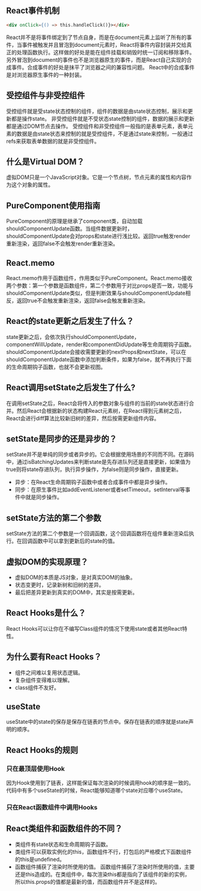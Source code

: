 ## React事件机制
```html
<div onClick={() => this.handleClick()}></div>
```
React并不是将事件绑定到了节点自身，而是在document元素上监听了所有的事件，当事件被触发并且冒泡到document元素时，React将事件内容封装并交给真正的处理函数执行。这样做的好处是能在组件挂载和销毁时统一订阅和移除事件。
另外冒泡到document的事件也不是浏览器原生的事件，而是React自己实现的合成事件。合成事件的好处是抹平了浏览器之间的兼容性问题。
React中的合成事件是对浏览器原生事件的一种封装。
## 受控组件与非受控组件
受控组件就是受state状态控制的组件，组件的数据是由state状态控制，展示和更新都是操作state。
非受控组件就是不受状态state控制的组件，数据的展示和更新都是通过DOM节点去操作。
受控组件和非受控组件一般指的是表单元素，表单元素的数据是由state状态来控制的就是受控组件，不是通过state来控制，一般通过refs来获取表单数据的就是非受控组件。
## 什么是Virtual DOM？
虚拟DOM只是一个JavaScript对象。它是一个节点树，节点元素的属性和内容作为这个对象的属性。
## PureComponent使用指南
PureComponent的原理是继承了component类，自动加载shouldComponentUpdate函数。当组件数据更新时，shouldComponentUpdate会对props和state进行浅比较。返回true触发render重新渲染，返回false不会触发render重新渲染。
## React.memo
React.memo作用于函数组件，作用类似于PureComponent。React.memo接收两个参数：第一个参数是函数组件，第二个参数用于对比props是否一致，功能与shouldComponentUpdate类似，但是判断效果与shouldComponentUpdate相反，返回true不会触发重新渲染，返回false会触发重新渲染。
## React的state更新之后发生了什么？
state更新之后，会依次执行shouldComponentUpdate，componentWillUpdate，render和componentDidUpdate等生命周期钩子函数。shouldComponentUpdate会接收需要更新的nextProps和nextState，可以在shouldComponentUpdate函数中添加判断条件，如果为false，就不再执行下面的生命周期钩子函数，也就不会更新视图。
## React调用setState之后发生了什么?
在调用setState之后，React会将传入的参数对象与组件的当前的state状态进行合并。然后React会根据新的状态构建React元素树，在React得到元素树之后，React会进行diff算法比较新旧树的差异，然后按需更新组件内容。
## setState是同步的还是异步的？
setState并不是单纯的同步或者异步的。它会根据使用场景的不同而不同。在源码中，通过isBatchingUpdates来判断state是先存进队列还是直接更新，如果值为true则将state存进队列，执行异步操作，为false则是同步操作，直接更新。
+ 异步：在React生命周期钩子函数中或者合成事件中都是异步操作。
+ 同步：在原生事件比如addEventListener或者setTimeout，setInterval等事件中就是同步操作。
## setState方法的第二个参数
setState方法的第二个参数是一个回调函数，这个回调函数将在组件重新渲染后执行。在回调函数中可以拿到更新后的state的值。
## 虚拟DOM的实现原理？
+ 虚拟DOM的本质是JS对象，是对真实DOM的抽象。
+ 状态变更时，记录新树和旧树的差异。
+ 最后把差异更新到真实的DOM中，其实是按需更新。
## React Hooks是什么？
React Hooks可以让你在不编写Class组件的情况下使用state或者其他React特性。
## 为什么要有React Hooks？
+ 组件之间难以复用状态逻辑。
+ 复杂组件变得难以理解。
+ class组件不友好。
## useState
useState中的state的保存是保存在链表的节点中。保存在链表的顺序就是state声明的顺序。
## React Hooks的规则
### 只在最顶层使用Hook
因为Hook使用到了链表，这样能保证每次渲染的时候调用hook的顺序是一致的。代码中有多个useState的时候，React能够知道哪个state对应哪个useState。
### 只在React函数组件中调用Hooks
## React类组件和函数组件的不同？
+ 类组件有state状态和生命周期钩子函数。
+ 类组件可以获取实例化的this，函数组件不行，打包后的严格模式下函数组件的this是undefined。
+ 函数组件捕获了渲染时所使用的值。
函数组件捕获了渲染时所使用的值，主要还是this造成的。在类组件中，每次渲染this都是指向了该组件的新的实例，所以this.props的值都是最新的值，而函数组件并不是这样的。
